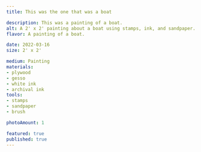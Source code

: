 ```yaml
---
title: This was the one that was a boat

description: This was a painting of a boat.
alt: A 2' x 2' painting about a boat using stamps, ink, and sandpaper.
flavor: A painting of a boat.

date: 2022-03-16
size: 2' x 2'

medium: Painting
materials:
- plywood
- gesso
- white ink
- archival ink
tools:
- stamps
- sandpaper
- brush

photoAmount: 1

featured: true
published: true
---
```

